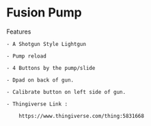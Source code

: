 # Fusion Pump 

  Features 

    - A Shotgun Style Lightgun 
    
    - Pump reload
    
    - 4 Buttons by the pump/slide
    
    - Dpad on back of gun.
    
    - Calibrate button on left side of gun.
    
    - Thingiverse Link :
    
        https://www.thingiverse.com/thing:5831668
